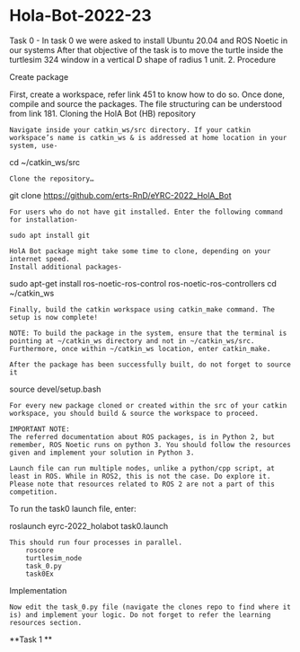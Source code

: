 # Hola-Bot-2022-23
Task 0 - 
In task 0 we were asked to install Ubuntu 20.04 and ROS Noetic in our systems
After that objective of the task is to move the turtle inside the turtlesim 324 window in a vertical D shape of radius 1 unit.
2. Procedure

Create package

First, create a workspace, refer link 451 to know how to do so. Once done, compile and source the packages. The file structuring can be understood from link 181.
Cloning the HolA Bot (HB) repository

    Navigate inside your catkin_ws/src directory. If your catkin workspace’s name is catkin_ws & is addressed at home location in your system, use-

cd ~/catkin_ws/src

    Clone the repository…

git clone https://github.com/erts-RnD/eYRC-2022_HolA_Bot

    For users who do not have git installed. Enter the following command for installation-

    sudo apt install git

    HolA Bot package might take some time to clone, depending on your internet speed.
    Install additional packages-

sudo apt-get install ros-noetic-ros-control ros-noetic-ros-controllers
cd ~/catkin_ws

    Finally, build the catkin workspace using catkin_make command. The setup is now complete!

    NOTE: To build the package in the system, ensure that the terminal is pointing at ~/catkin_ws directory and not in ~/catkin_ws/src. Furthermore, once within ~/catkin_ws location, enter catkin_make.

    After the package has been successfully built, do not forget to source it

source devel/setup.bash

    For every new package cloned or created within the src of your catkin workspace, you should build & source the workspace to proceed.

    IMPORTANT NOTE:
    The referred documentation about ROS packages, is in Python 2, but remember, ROS Noetic runs on python 3. You should follow the resources given and implement your solution in Python 3.

    Launch file can run multiple nodes, unlike a python/cpp script, at least in ROS. While in ROS2, this is not the case. Do explore it. Please note that resources related to ROS 2 are not a part of this competition.

To run the task0 launch file, enter:

roslaunch eyrc-2022_holabot task0.launch

    This should run four processes in parallel.
        roscore
        turtlesim_node
        task_0.py
        task0Ex

Implementation

    Now edit the task_0.py file (navigate the clones repo to find where it is) and implement your logic. Do not forget to refer the learning resources section.


**Task 1 **
